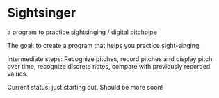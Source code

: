 Sightsinger
===========

a program to practice sightsinging / digital pitchpipe

The goal: to create a program that helps you practice sight-singing.

Intermediate steps: Recognize pitches, record pitches and display pitch over time, recognize discrete notes,
compare with previously recorded values.

Current status: just starting out. Should be more soon!